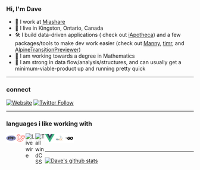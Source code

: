 ### Hi, I'm Dave

- :office: I work at [Miashare][miashare]
- :round_pushpin: I live in Kingston, Ontario, Canada
- :hammer_and_wrench: I build data-driven applications ( check out [iApotheca]) and a few packages/tools to make dev work easier (check out [Manny], [timr], and [AlpineTransitionPreviewer])
- :goal_net:  I am working towards a degree in Mathematics
- :muscle: I am strong in data flow/analysis/structures, and can usually get a minimum-viable-product up and running pretty quick

---
### connect

[![Website](https://img.shields.io/website?label=davidhallin.com&style=for-the-badge&url=https%3A%2F%2Fdavidhallin.com)](https://davidhallin.com)
[![Twitter Follow](https://img.shields.io/twitter/follow/david_hallin?color=1da1f2&logo=twitter&style=for-the-badge)](https://twitter.com/intent/follow?original_referer=https%3A%2F%2Fgithub.com%2Fdavid_hallin&screen_name=david_hallin)

---
### languages i like working with

<img align="left" alt="MySQL" width="26px" src="https://raw.githubusercontent.com/github/explore/ccc16358ac4530c6a69b1b80c7223cd2744dea83/topics/php/php.png" />
<img align="left" alt="MySQL" width="26px" src="https://raw.githubusercontent.com/github/explore/56a826d05cf762b2b50ecbe7d492a839b04f3fbf/topics/laravel/laravel.png" />
<img align="left" alt="Livewire" width="26px" src="https://avatars3.githubusercontent.com/u/51960834?s=200&v=4" />
<img align="left" alt="TailwindCSS" width="26px" src="https://avatars0.githubusercontent.com/u/30317862?s=200&v=4" />
<img align="left" alt="Vue.js" width="26px" src="https://raw.githubusercontent.com/github/explore/80688e429a7d4ef2fca1e82350fe8e3517d3494d/topics/vue/vue.png" />
<img align="left" alt="MySQL" width="26px" src="https://raw.githubusercontent.com/github/explore/80688e429a7d4ef2fca1e82350fe8e3517d3494d/topics/mysql/mysql.png" />
<img align="left" alt="GoLang" width="26px" src="https://raw.githubusercontent.com/github/explore/80688e429a7d4ef2fca1e82350fe8e3517d3494d/topics/go/go.png" />

<br /><br />

---

<a href="https://github.com/hallindavid">
  <img align="center" src="https://github-readme-stats.vercel.app/api?username=hallindavid&show_icons=true&include_all_commits=true&count_private=true" alt="Dave's github stats" />
</a>

[website]: https://davidhallin.com
[twitter]: https://twitter.com/david_hallin
[iApotheca]: https://iapotheca.com
[timr]: https://github.com/hallindavid/timr
[Manny]: https://github.com/hallindavid/manny
[miashare]: https://www.miashare.com
[AlpineTransitionPreviewer]: https://github.com/hallindavid/alpine-transition-preview
